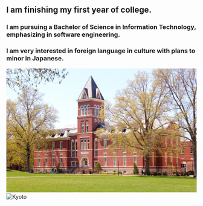 ## I am finishing my first year of college.  

### I am pursuing a Bachelor of Science in Information Technology, emphasizing in software engineering.

### I am very interested in foreign language in culture with plans to minor in Japanese.

![Mizzou_Laffere](laffere.jpg)
![Kyoto](https://cdn.contexttravel.com/image/upload/c_fill,q_60,w_2600/v1553227874/production/city/hero_image_27_1553227874.jpg)
